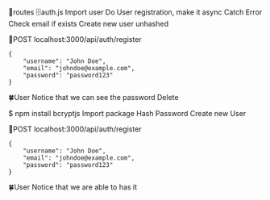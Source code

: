 📁routes 🗄️auth.js
Import user
Do User registration, make it async
Catch Error
Check email if exists
Create new user unhashed

🍊POST localhost:3000/api/auth/register

```
{
    "username": "John Doe",
    "email": "johndoe@example.com",
    "password": "password123"
}

```

🍀User
Notice that we can see the password
Delete

$ npm install bcryptjs
Import package
Hash Password
Create new User

🍊POST localhost:3000/api/auth/register

```
{
    "username": "John Doe",
    "email": "johndoe@example.com",
    "password": "password123"
}

```

🍀User
Notice that we are able to has it
